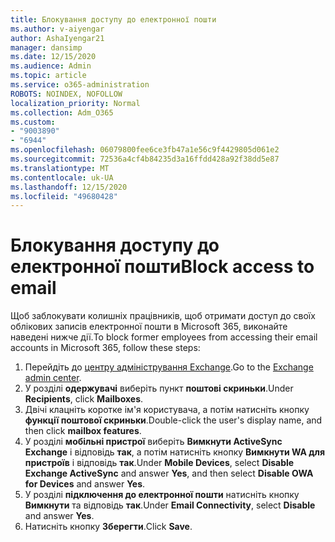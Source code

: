 ```yaml
---
title: Блокування доступу до електронної пошти
ms.author: v-aiyengar
author: AshaIyengar21
manager: dansimp
ms.date: 12/15/2020
ms.audience: Admin
ms.topic: article
ms.service: o365-administration
ROBOTS: NOINDEX, NOFOLLOW
localization_priority: Normal
ms.collection: Adm_O365
ms.custom:
- "9003890"
- "6944"
ms.openlocfilehash: 06079800fee6ce3fb47a1e56c9f4429805d061e2
ms.sourcegitcommit: 72536a4cf4b84235d3a16ffdd428a92f38dd5e87
ms.translationtype: MT
ms.contentlocale: uk-UA
ms.lasthandoff: 12/15/2020
ms.locfileid: "49680428"
---
```

# <a name="block-access-to-email"></a><span data-ttu-id="ceea5-102">Блокування доступу до електронної пошти</span><span class="sxs-lookup"><span data-stu-id="ceea5-102">Block access to email</span></span>

<span data-ttu-id="ceea5-103">Щоб заблокувати колишніх працівників, щоб отримати доступ до своїх облікових записів електронної пошти в Microsoft 365, виконайте наведені нижче дії.</span><span class="sxs-lookup"><span data-stu-id="ceea5-103">To block former employees from accessing their email accounts in Microsoft 365, follow these steps:</span></span>

1. <span data-ttu-id="ceea5-104">Перейдіть до [центру адміністрування Exchange](https://go.microsoft.com/fwlink/?linkid=2138629).</span><span class="sxs-lookup"><span data-stu-id="ceea5-104">Go to the [Exchange admin center](https://go.microsoft.com/fwlink/?linkid=2138629).</span></span>
1. <span data-ttu-id="ceea5-105">У розділі **одержувачі** виберіть пункт **поштові скриньки**.</span><span class="sxs-lookup"><span data-stu-id="ceea5-105">Under **Recipients**, click **Mailboxes**.</span></span>
1. <span data-ttu-id="ceea5-106">Двічі клацніть коротке ім'я користувача, а потім натисніть кнопку **функції поштової скриньки**.</span><span class="sxs-lookup"><span data-stu-id="ceea5-106">Double-click the user's display name, and then click **mailbox features**.</span></span>
1. <span data-ttu-id="ceea5-107">У розділі **мобільні пристрої** виберіть **Вимкнути ActiveSync Exchange** і відповідь **так**, а потім натисніть кнопку **Вимкнути WA для пристроїв** і відповідь **так**.</span><span class="sxs-lookup"><span data-stu-id="ceea5-107">Under **Mobile Devices**, select **Disable Exchange ActiveSync** and answer **Yes**, and then select **Disable OWA for Devices** and answer **Yes**.</span></span>
1. <span data-ttu-id="ceea5-108">У розділі **підключення до електронної пошти** натисніть кнопку **Вимкнути** та відповідь **так**.</span><span class="sxs-lookup"><span data-stu-id="ceea5-108">Under **Email Connectivity**, select **Disable** and answer **Yes**.</span></span>
1. <span data-ttu-id="ceea5-109">Натисніть кнопку **Зберегти**.</span><span class="sxs-lookup"><span data-stu-id="ceea5-109">Click **Save**.</span></span>
